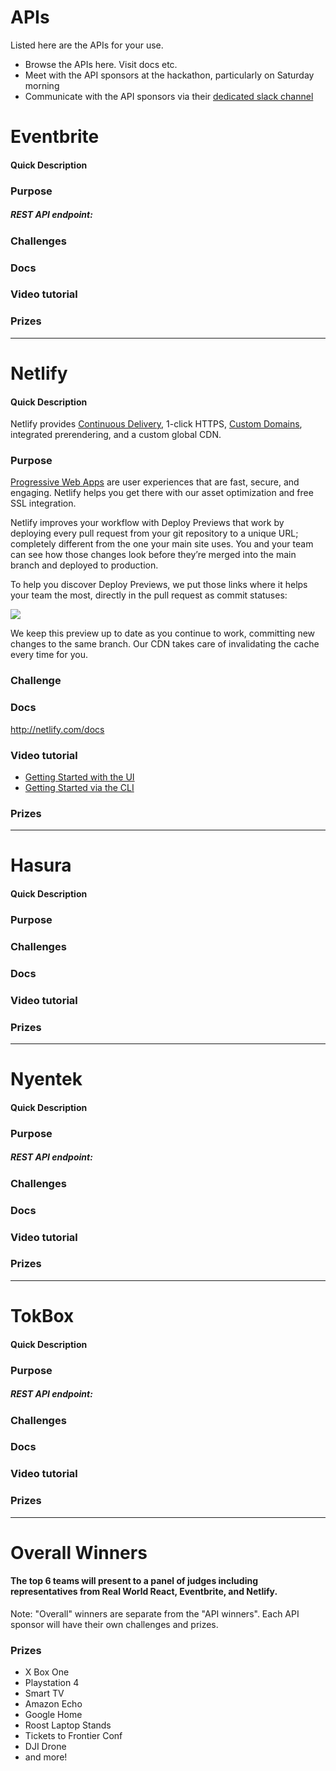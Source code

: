 # APIs
Listed here are the APIs for your use.
* Browse the APIs here. Visit docs etc.
* Meet with the API sponsors at the hackathon, particularly on Saturday morning
* Communicate with the API sponsors via their [dedicated slack channel](https://join.slack.com/t/hack-reactathon2018/shared_invite/enQtMzMyMTQyODIyODAzLTJkNzFkMjY5ZjJlMzgxNmUyM2U4YmU4NDVkZTU3MzVhYjFmZTVjMDgwY2Y1OTZiODk3YmVlNTllMTFjMGFiOTE)


# Eventbrite
#### Quick Description


### Purpose


##### REST API endpoint:


### Challenges


### Docs


### Video tutorial


### Prizes


***

# Netlify
#### Quick Description
Netlify provides [Continuous Delivery](https://www.netlify.com/docs/continuous-deployment), 1-click HTTPS, [Custom Domains](https://www.netlify.com/docs/custom-domains/), integrated prerendering, and a custom global CDN.

### Purpose
[Progressive Web Apps](https://developers.google.com/web/tools/lighthouse/) are user experiences that are fast, secure, and engaging. Netlify helps you get there with our asset optimization and free SSL integration.

Netlify improves your workflow with Deploy Previews that work by deploying every pull request from your git repository to a unique URL; completely different from the one your main site uses. You and your team can see how those changes look before they’re merged into the main branch and deployed to production.

To help you discover Deploy Previews, we put those links where it helps your team the most, directly in the pull request as commit statuses:

![](https://cdn.netlify.com/4d4d418736774eaea776b4ab08ee07af4a0bc5a9/c6be8/img/blog/deploy-preview-success.png)

We keep this preview up to date as you continue to work, committing new changes to the same branch. Our CDN takes care of invalidating the cache every time for you.

### Challenge


### Docs
http://netlify.com/docs

### Video tutorial
- [Getting Started with the UI](https://www.youtube.com/watch?v=9sfTsX03UgI&t=4s)
- [Getting Started via the CLI](https://www.youtube.com/watch?v=vFtvhvgmgZE)

### Prizes

***


# Hasura
#### Quick Description


### Purpose



### Challenges


### Docs


### Video tutorial


### Prizes


***

# Nyentek
#### Quick Description


### Purpose


##### REST API endpoint:


### Challenges


### Docs


### Video tutorial


### Prizes


***

# TokBox
#### Quick Description


### Purpose


##### REST API endpoint:


### Challenges


### Docs


### Video tutorial


### Prizes


***

# Overall Winners
#### The top 6 teams will present to a panel of judges including representatives from Real World React, Eventbrite, and Netlify.
Note: "Overall" winners are separate from the "API winners". Each API sponsor will have their own challenges and prizes.

### Prizes
* X Box One
* Playstation 4
* Smart TV
* Amazon Echo
* Google Home
* Roost Laptop Stands
* Tickets to Frontier Conf
* DJI Drone
* and more!
